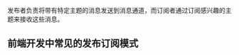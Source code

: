 发布者负责将带有特定主题的消息发送到消息通道，而订阅者通过订阅感兴趣的主题来接收这些消息。

<script>
  import './发布订阅.js'
</script>

## 前端开发中常见的发布订阅模式
